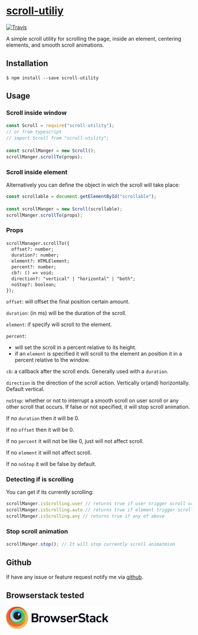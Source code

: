 # [scroll-utiliy](https://github.com/LeDDGroup/scroll-utility)

[![Travis](https://travis-ci.org/LeDDGroup/scroll-utility.svg?branch=master)](https://github.com/LeDDGroup/scroll-utility)

A simple scroll utility for scrolling the page, inside an element, centering elements, and smooth scroll animations.

## Installation

```console
$ npm install --save scroll-utility 
```

## Usage

### Scroll inside window
```js
const Scroll = require("scroll-utility");
// or from typescript
// import Scroll from "scroll-utility";

const scrollManger = new Scroll();
scrollManger.scrollTo(props);
```

### Scroll inside element
Alternatively you can define the object in wich the scroll will take place:
```js
const scrollable = document.getElementById("scrollable");

const scrollManger = new Scroll(scrollable);
scrollManger.scrollTo(props);
```

### Props
```
scrollManager.scrollTo({
  offset?: number;
  duration?: number;
  element?: HTMLElement;
  percent?: number;
  cb?: () => void;
  direction?: "vertical" | "horizontal" | "both";
  noStop?: boolean;
});
```

`offset`: will offset the final position certain amount.

`duration`: (in ms) will be the duration of the scroll.

`element`: if specify will scroll to the element.

`percent`: 
- will set the scroll in a percent relative to its height.
- if an `element` is specified it will scroll to the element an position it in a percent relative to the window.

`cb`: a callback after the scroll ends. Generally used with a `duration`.

`direction` is the direction of the scroll action. Vertically or(and) horizontally. Default vertical.

`noStop`: whether or not to interrupt a smooth scroll on user scroll or any other scroll that occurs. If false or not specified, it will stop scroll animation.

If no `duration` then it will be 0.

If no `offset` then it will be 0.

If no `percent` it will not be like 0, just will not affect scroll.

If no `element` it will not affect scroll.

If no `noStop` it will be false by default.

### Detecting if is scrolling
You can get if its currently scrolling:
```js
scrollManger.isScrolling.user // returns true if user trigger scroll or via js
scrollManger.isScrolling.auto // returns true if element trigger scroll using `scrollTo`
scrollManger.isScrolling.any // returns true if any of above
```

### Stop scroll animation
```js
scrollManger.stop(); // It will stop currently scroll animatmion
```

## Github

If have any issue or feature request notify me via [github](https://github.com/LeDDGroup/scroll-utility/issues).

## Browserstack tested

<img src="./assets/BrowserStack-Logo/BrowserStack - Logo/Browserstack-logo@2x.png" alt="Browserstack logo" style="height: 60px" >

